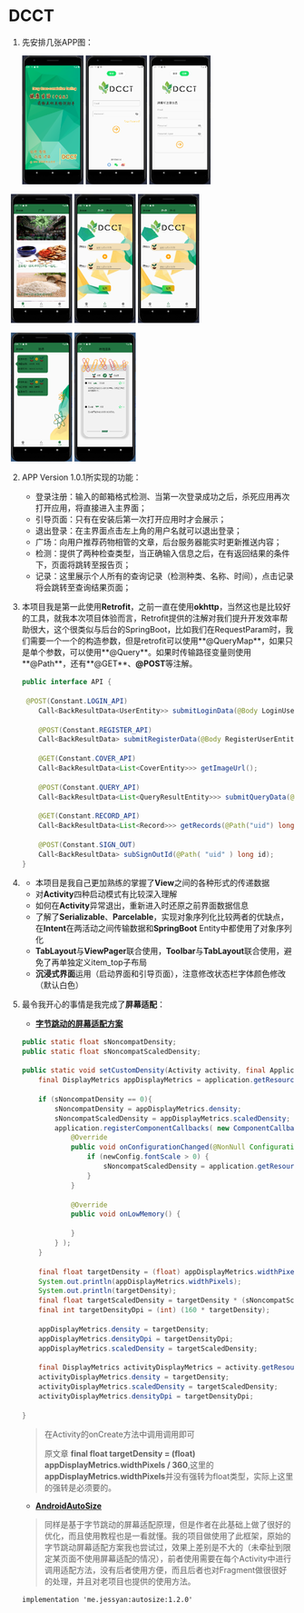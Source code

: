 #  DCCT

1. 先安排几张APP图：

   <img src="image\launch.png" style="zoom:30%;" />             <img src="image\login.png" style="zoom:30%;" />            <img src="image\register.png" style="zoom:30%;" />

​  <img src="image\ground.png" style="zoom:30%;" />             <img src="image\gauging.png" style="zoom:30%;" />          <img src="image\gauging.png" style="zoom:30%;" />    

​  <img src="image\record.png" style="zoom:30%;" />             <img src="image\report.png" style="zoom:30%;" />

2. APP Version 1.0.1所实现的功能：

   - 登录注册：输入的邮箱格式检测、当第一次登录成功之后，杀死应用再次打开应用，将直接进入主界面；
   - 引导页面：只有在安装后第一次打开应用时才会展示；
   - 退出登录：在主界面点击左上角的用户名就可以退出登录；
   - 广场：向用户推荐药物相管的文章，后台服务器能实时更新推送内容；
   - 检测：提供了两种检查类型，当正确输入信息之后，在有返回结果的条件下，页面将跳转至报告页；
   - 记录：这里展示个人所有的查询记录（检测种类、名称、时间），点击记录将会跳转至查询结果页面；

3. 本项目我是第一此使用**Retrofit**，之前一直在使用**okhttp**，当然这也是比较好的工具，就我本次项目体验而言，Retrofit提供的注解对我们提升开发效率帮助很大，这个很类似与后台的SpringBoot，比如我们在RequestParam时，我们需要一个一个的构造参数，但是retrofit可以使用**@QueryMap**，如果只是单个参数，可以使用**@Query**。如果时传输路径变量则使用**@Path**，还有**@GET**、**@POST**等注解。

   ```java
   public interface API {
   
    @POST(Constant.LOGIN_API)
       Call<BackResultData<UserEntity>> submitLoginData(@Body LoginUserEntity loginUserEntity);
   
       @POST(Constant.REGISTER_API)
       Call<BackResultData> submitRegisterData(@Body RegisterUserEntity registerUserEntity);
   
       @GET(Constant.COVER_API)
       Call<BackResultData<List<CoverEntity>>> getImageUrl();
   
       @POST(Constant.QUERY_API)
       Call<BackResultData<List<QueryResultEntity>>> submitQueryData(@Body PostQueryEntity postQueryEntity);
   
       @GET(Constant.RECORD_API)
       Call<BackResultData<List<Record>>> getRecords(@Path("uid") long id);
   
       @POST(Constant.SIGN_OUT)
       Call<BackResultData> subSignOutId(@Path( "uid" ) long id);
   }
   ```
   
4. - 本项目是我自己更加熟练的掌握了**View**之间的各种形式的传递数据
   - 对**Activity**四种启动模式有比较深入理解
   - 如何在**Activity**异常退出，重新进入时还原之前界面数据信息
   - 了解了**Serializable**、**Parcelable**，实现对象序列化比较两者的优缺点，在**Intent**在两活动之间传输数据和**SpringBoot** Entity中都使用了对象序列化
   - **TabLayout**与**ViewPager**联合使用，**Toolbar**与**TabLayout**联合使用，避免了再单独定义item_top子布局
   - **沉浸式界面**运用（启动界面和引导页面），注意修改状态栏字体颜色修改（默认白色）

5. 最令我开心的事情是我完成了**屏幕适配**：

   - **[字节跳动的屏幕适配方案](https://mp.weixin.qq.com/s/d9QCoBP6kV9VSWvVldVVwA)**
   
   ```java
   public static float sNoncompatDensity;
   public static float sNoncompatScaledDensity;
   
   public static void setCustomDensity(Activity activity, final Application application){
       final DisplayMetrics appDisplayMetrics = application.getResources().getDisplayMetrics();
   
       if (sNoncompatDensity == 0){
           sNoncompatDensity = appDisplayMetrics.density;
           sNoncompatScaledDensity = appDisplayMetrics.scaledDensity;
           application.registerComponentCallbacks( new ComponentCallbacks() {
               @Override
               public void onConfigurationChanged(@NonNull Configuration newConfig) {
                   if (newConfig.fontScale > 0) {
                       sNoncompatScaledDensity = application.getResources().getDisplayMetrics().scaledDensity;
                   }
               }
   
               @Override
               public void onLowMemory() {
   
               }
           } );
       }
       
       final float targetDensity = (float) appDisplayMetrics.widthPixels / 360;
       System.out.println(appDisplayMetrics.widthPixels);
       System.out.println(targetDensity);
       final float targetScaledDensity = targetDensity * (sNoncompatScaledDensity / sNoncompatDensity);
       final int targetDensityDpi = (int) (160 * targetDensity);
   
       appDisplayMetrics.density = targetDensity;
       appDisplayMetrics.densityDpi = targetDensityDpi;
       appDisplayMetrics.scaledDensity = targetScaledDensity;
   
       final DisplayMetrics activityDisplayMetrics = activity.getResources().getDisplayMetrics();
       activityDisplayMetrics.density = targetDensity;
       activityDisplayMetrics.scaledDensity = targetScaledDensity;
       activityDisplayMetrics.densityDpi = targetDensityDpi;
   
   }
   ```
   
   > 在Activity的onCreate方法中调用调用即可
   >
   > 原文章 **final float targetDensity = (float) appDisplayMetrics.widthPixels / 360**,这里的**appDisplayMetrics.widthPixels**并没有强转为float类型，实际上这里的强转是必须要的。
   
   - **[ AndroidAutoSize](https://github.com/JessYanCoding/AndroidAutoSize)**
   
   > 同样是基于字节跳动的屏幕适配原理，但是作者在此基础上做了很好的优化，而且使用教程也是一看就懂。我的项目做使用了此框架，原始的字节跳动屏幕适配方案我也尝试过，效果上差别是不大的（未牵扯到限定某页面不使用屏幕适配的情况），前者使用需要在每个Activity中进行调用适配方法，没有后者使用方便，而且后者也对Fragment做很很好的处理，并且对老项目也提供的使用方法。
   
   ```
   implementation 'me.jessyan:autosize:1.2.0'
   ```

